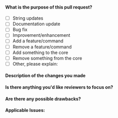 <!--
    Requirements

    Filling out the template is required. Any pull request that does not include
    enough information to be reviewed in a timely manner may be closed at the
    maintainers' discretion.
-->


#### What is the purpose of this pull request?
<!--
    Put an X between the brackets on the following lines if a statement is true.
-->

- [ ] String updates
- [ ] Documentation update
- [ ] Bug fix
- [ ] Improvement/enhancement
- [ ] Add a feature/command
- [ ] Remove a feature/command
- [ ] Add something to the core
- [ ] Remove something from the core
- [ ] Other, please explain:

#### Description of the changes you made
<!--
    We must be able to understand the design of your change from this
    description. If we can't get a good idea of what the code will be doing
    from the description here, we will ask you to give further details.

    Keep in mind that the maintainer reviewing this PR may not be familiar with
    or have worked with the code here recently, so please walk us through the
    concepts.
-->


#### Is there anything you'd like reviewers to focus on?


#### Are there any possible drawbacks?
<!--
    Are there any possible side-effects or negative impacts of the code change?
    If yes, please, state them.
-->


#### Applicable Issues:
<!--
    Link any applicable Issues here
-->


<!--
    Thank you for contributing to Bastion! Please review this checklist
    before submitting your issue.

    - Participation in this open source project is subject to Bastion's Code of Conduct:
      https://github.com/TheBastionBot/Bastion/blob/master/.github/CODE_OF_CONDUCT.md
-->
